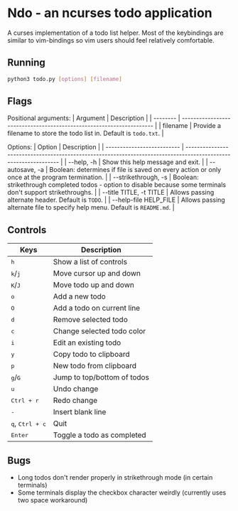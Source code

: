 # Ndo - an ncurses todo application

A curses implementation of a todo list helper. Most of the keybindings are similar to vim-bindings so vim users should feel relatively comfortable.

## Running

```bash
python3 todo.py [options] [filename]
```

## Flags

Positional arguments:
| Argument | Description                                                          |
| -------- | -------------------------------------------------------------------- |
| filename | Provide a filename to store the todo list in. Default is `todo.txt`. |

Options:
| Option                     | Description                                                                                                     |
| -------------------------- | --------------------------------------------------------------------------------------------------------------- |
| --help, -h                 | Show this help message and exit.                                                                                |
| --autosave, -a             | Boolean: determines if file is saved on every action or only once at the program termination.                   |
| --strikethrough, -s        | Boolean: strikethrough completed todos - option to disable because some terminals don't support strikethroughs. |
| --title TITLE, -t TITLE    | Allows passing alternate header. Default is `TODO`.                                                             |
| --help-file HELP_FILE      | Allows passing alternate file to specify help menu. Default is `README.md`.                                     |

## Controls

| Keys                              | Description                 |
| --------------------------------- | --------------------------- |
| <kbd>h</kbd>                      | Show a list of controls     |
| <kbd>k</kbd>/<kbd>j</kbd>         | Move cursor up and down     |
| <kbd>K</kbd>/<kbd>J</kbd>         | Move todo up and down       |
| <kbd>o</kbd>                      | Add a new todo              |
| <kbd>O</kbd>                      | Add a todo on current line  |
| <kbd>d</kbd>                      | Remove selected todo        |
| <kbd>c</kbd>                      | Change selected todo color  |
| <kbd>i</kbd>                      | Edit an existing todo       |
| <kbd>y</kbd>                      | Copy todo to clipboard      |
| <kbd>p</kbd>                      | New todo from clipboard     |
| <kbd>g</kbd>/<kbd>G</kbd>         | Jump to top/bottom of todos |
| <kbd>u</kbd>                      | Undo change                 |
| <kbd>Ctrl + r</kbd>               | Redo change                 |
| <kbd>-</kbd>                      | Insert blank line           |
| <kbd>q</kbd>, <kbd>Ctrl + c</kbd> | Quit                        |
| <kbd>Enter</kbd>                  | Toggle a todo as completed  |

## Bugs

- Long todos don't render properly in strikethrough mode (in certain terminals)
- Some terminals display the checkbox character weirdly (currently uses two space workaround)
